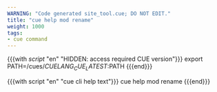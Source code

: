 ```yaml
---
WARNING: "Code generated site_tool.cue; DO NOT EDIT."
title: "cue help mod rename"
weight: 1000
tags:
- cue command
---
```

{{{with _script_ "en" "HIDDEN: access required CUE version"}}}
export PATH=/cues/$CUELANG_CUE_LATEST:$PATH
{{{end}}}

{{{with script "en" "cue cli help text"}}}
cue help mod rename
{{{end}}}
